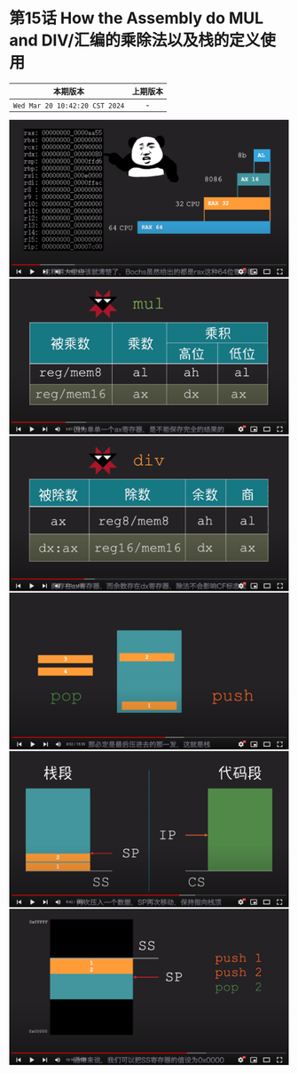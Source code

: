 # 第15话 How the Assembly do MUL and DIV/汇编的乘除法以及栈的定义使用

|本期版本|上期版本
|:---:|:---:|
`Wed Mar 20 10:42:20 CST 2024` | -

<img src="./01.png" />
<img src="./02.png" />
<img src="./03.png" />
<img src="./04.png" />
<img src="./05.png" />
<img src="./06.png" />